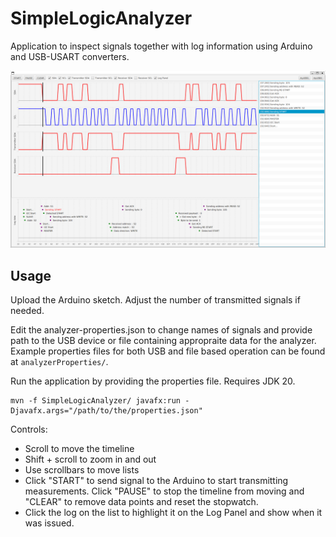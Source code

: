# SimpleLogicAnalyzer

Application to inspect signals together with log information using Arduino and USB-USART converters.

![Demo](screenshot.png "Demo")

## Usage
Upload the Arduino sketch. Adjust the number of transmitted signals if needed.

Edit the analyzer-properties.json to change names of signals and provide path to the USB device or file containing appropraite data for the analyzer. <br>
Example properties files for both USB and file based operation can be found at `analyzerProperties/`.

Run the application by providing the properties file. Requires JDK 20.
```
mvn -f SimpleLogicAnalyzer/ javafx:run -Djavafx.args="/path/to/the/properties.json"
```

Controls:
- Scroll to move the timeline
- Shift + scroll to zoom in and out
- Use scrollbars to move lists
- Click "START" to send signal to the Arduino to start transmitting measurements. Click "PAUSE" to stop the timeline from moving and "CLEAR" to remove data points and reset the stopwatch. 
- Click the log on the list to highlight it on the Log Panel and show when it was issued.